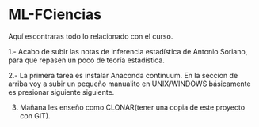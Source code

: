 # ML-FCiencias
Aquí escontraras todo lo relacionado con el curso.

1.- Acabo de subir las notas de inferencia estadística de Antonio Soriano, para que repasen un poco de teoría estadística.

2.- La primera tarea es instalar Anaconda continuum. En la seccion de arriba voy a subir un pequeño manualito en UNIX/WINDOWS 
básicamente es presionar siguiente siguiente.

3. Mañana les enseño como CLONAR(tener una copia de este proyecto con GIT).
